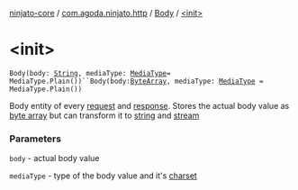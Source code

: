 [ninjato-core](../../index.md) / [com.agoda.ninjato.http](../index.md) / [Body](index.md) / [&lt;init&gt;](./-init-.md)

# &lt;init&gt;

`Body(body: `[`String`](https://kotlinlang.org/api/latest/jvm/stdlib/kotlin/-string/index.html)`, mediaType: `[`MediaType`](../-media-type/index.md)` = MediaType.Plain())``Body(body: `[`ByteArray`](https://kotlinlang.org/api/latest/jvm/stdlib/kotlin/-byte-array/index.html)`, mediaType: `[`MediaType`](../-media-type/index.md)` = MediaType.Plain())`

Body entity of every [request](../-request/index.md) and [response](../-response/index.md).
Stores the actual body value as [byte array](https://kotlinlang.org/api/latest/jvm/stdlib/kotlin/-byte-array/index.html) but can transform it to [string](https://kotlinlang.org/api/latest/jvm/stdlib/kotlin/-string/index.html)
and [stream](http://docs.oracle.com/javase/6/docs/api/java/io/InputStream.html)

### Parameters

`body` - actual body value

`mediaType` - type of the body value and it's [charset](http://docs.oracle.com/javase/6/docs/api/java/nio/charset/Charset.html)